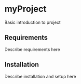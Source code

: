 myProject
==========

Basic introduction to project

Requirements
------------

Describe requirements here

Installation
------------

Describe installation and setup here

